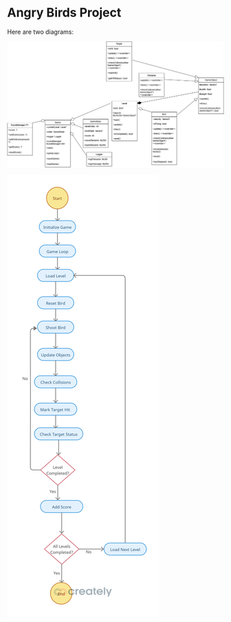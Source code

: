 # Angry Birds Project

Here are two diagrams:

![ERD](ERD.png)

![Activity Diagram](activitydiaram.png)
